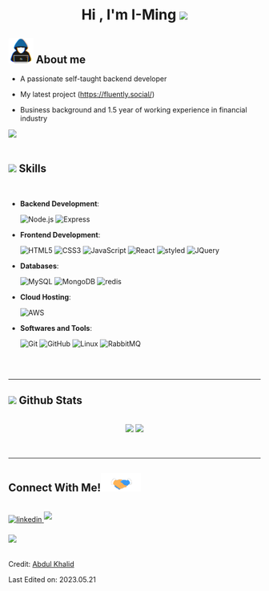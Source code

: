 
<h1 align="center"><b>Hi , I'm I-Ming </b><img src="https://media.giphy.com/media/hvRJCLFzcasrR4ia7z/giphy.gif" width="35"></h1>


## <picture><img src="https://github.com/0xAbdulKhalid/0xAbdulKhalid/raw/main/assets/mdImages/about_me.gif" width = 50px></picture> **About me**

- A passionate self-taught backend developer

- My latest project (https://fluently.social/)

- Business background and 1.5 year of working experience in financial industry


<img src="https://user-images.githubusercontent.com/73097560/115834477-dbab4500-a447-11eb-908a-139a6edaec5c.gif"><br><br>

## <img src="https://media2.giphy.com/media/QssGEmpkyEOhBCb7e1/giphy.gif?cid=ecf05e47a0n3gi1bfqntqmob8g9aid1oyj2wr3ds3mg700bl&rid=giphy.gif" width ="25"><b> Skills</b>
<br>

<p align="center">

- **Backend Development**:
    
   ![Node.js](https://img.shields.io/badge/Node.js-43853D?style=for-the-badge&logo=node.js&logoColor=white)
   ![Express](https://img.shields.io/badge/Express.js-404D59?style=for-the-badge)
    
- **Frontend Development**:

   ![HTML5](https://img.shields.io/badge/HTML5%20-%23E34F26.svg?style=for-the-badge&logo=html5&logoColor=white)
   ![CSS3](https://img.shields.io/badge/CSS%20-%231572B6.svg?style=for-the-badge&logo=css3&logoColor=white)
   ![JavaScript](https://img.shields.io/badge/JavaScript%20-%23F7DF1E.svg?style=for-the-badge&logo=javascript&logoColor=black)
   ![React](https://img.shields.io/badge/React-20232A?style=for-the-badge&logo=react&logoColor=61DAFB)
   ![styled](https://img.shields.io/badge/styled--components-DB7093?style=for-the-badge&logo=styled-components&logoColor=white)
   ![JQuery](https://img.shields.io/badge/jQuery-0769AD?style=for-the-badge&logo=jquery&logoColor=white)

- **Databases**:

    ![MySQL](https://img.shields.io/badge/MySQL-005C84?style=for-the-badge&logo=mysql&logoColor=white)
![MongoDB](https://img.shields.io/badge/MongoDB-4EA94B?style=for-the-badge&logo=mongodb&logoColor=white)
![redis](https://img.shields.io/badge/redis-%23DD0031.svg?&style=for-the-badge&logo=redis&logoColor=white)
- **Cloud Hosting**:

    ![AWS](https://img.shields.io/badge/Amazon_AWS-FF9900?style=for-the-badge&logo=amazonaws&logoColor=white)

- **Softwares and Tools**:

    ![Git](https://img.shields.io/badge/git-%23F05033.svg?style=for-the-badge&logo=git&logoColor=white)
    ![GitHub](https://img.shields.io/badge/github-%23121011.svg?style=for-the-badge&logo=github&logoColor=white)
    ![Linux](https://img.shields.io/badge/Linux-FCC624?style=for-the-badge&logo=linux&logoColor=black) 
    ![RabbitMQ](https://img.shields.io/badge/rabbitmq-%23FF6600.svg?&style=for-the-badge&logo=rabbitmq&logoColor=white)


</p>

<br>
<br>

-----


## <img src="https://media.giphy.com/media/iY8CRBdQXODJSCERIr/giphy.gif" width="35"><b> Github Stats </b>
<br>

<div align="center" display="flex">
<img src="https://github-readme-stats.vercel.app/api?username=chiangming07&&theme=solarized-light&show_icons=true" width="350px"/>
<img src="https://github-readme-stats.vercel.app/api/top-langs/?username=chiangming07&&theme=solarized-light&layout=compact" width="350px">
</div>
<br>
<br>

-----

## <b> Connect With Me!</b><img src="https://github.com/0xAbdulKhalid/0xAbdulKhalid/raw/main/assets/mdImages/handshake.gif" width ="80">
<br>
<div align='left'>

<a href="https://www.linkedin.com/in/chiangming/" target="_blank">
<img src="https://img.shields.io/badge/linkedin: Chiang I Ming -%2300acee.svg?color=405DE6&style=for-the-badge&logo=linkedin&logoColor=white" alt=linkedin style="margin-bottom: 5px;"/>
</a>


<a href="mailto:chiangming07@gmail.com" target="_blank">
<img src="https://img.shields.io/badge/gmail: chiangming07-%23EA4335.svg?style=for-the-badge&logo=gmail&logoColor=white" t=mail style="margin-bottom: 5px;" />
</a>
	

<br>
<br>
<img src="https://user-images.githubusercontent.com/73097560/115834477-dbab4500-a447-11eb-908a-139a6edaec5c.gif">
<br>
<br>

Credit: [Abdul Khalid](https://github.com/0xabdulkhalid)

Last Edited on: 2023.05.21
